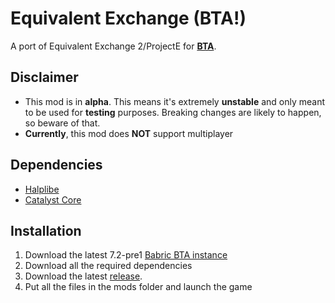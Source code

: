 # Equivalent Exchange (BTA!)

A port of Equivalent Exchange 2/ProjectE for [**BTA**](https://www.betterthanadventure.net).

## Disclaimer
- This mod is in **alpha**.
  This means it's extremely **unstable** and only meant to be used for **testing** purposes.
  Breaking changes are likely to happen, so beware of that.
- **Currently**, this mod does **NOT** support multiplayer

## Dependencies
- [Halplibe](https://github.com/Turnip-Labs/bta-halplibe/releases)
- [Catalyst Core](https://github.com/MartinSVK12/catalyst/releases)

## Installation
1) Download the latest 7.2-pre1 [Babric BTA instance](https://github.com/Turnip-Labs/babric-instance-repo/releases)
2) Download all the required dependencies
3) Download the latest [release](https://github.com/kill05/equivalentexchange-bta/releases).
4) Put all the files in the mods folder and launch the game
